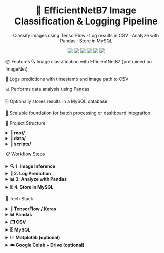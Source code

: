 <p align="center"> <h1 align="center">🚀 EfficientNetB7 Image Classification & Logging Pipeline</h1> <p align="center">Classify images using TensorFlow · Log results in CSV · Analyze with Pandas · Store in MySQL</p> </p>

<p align="center"> <img src="https://img.shields.io/badge/tensorflow-2.14%2B-orange?style=flat-square" /> <img src="https://img.shields.io/badge/EfficientNetB7-ImageNet-brightgreen?style=flat-square" /> <img src="https://img.shields.io/badge/Pandas-Data%20Analysis-blue?style=flat-square" /> <img src="https://img.shields.io/badge/MySQL-Storage-lightgrey?style=flat-square" /> <img src="https://img.shields.io/badge/CSV-Logging-yellow?style=flat-square" /> <img src="https://img.shields.io/badge/Streamlit-ready-red?style=flat-square" /> </p>

📦 Features
🔍 Image classification with EfficientNetB7 (pretrained on ImageNet)

📝 Logs predictions with timestamp and image path to CSV

📊 Performs data analysis using Pandas

🗄️ Optionally stores results in a MySQL database

🧱 Scalable foundation for batch processing or dashboard integration

📁 Project Structure
<details> <summary><strong>📂 root/</strong></summary>

Main project folder containing all files and subdirectories.

</details>

<details> <summary><strong>📁 data/</strong></summary>

human1.jpg – Input image used for prediction

prediction_results_imgPath.csv – Log file storing predictions along with timestamp and image metadata

</details>

<details> <summary><strong>📁 scripts/</strong></summary>

image_predictor.py – Core script performing image preprocessing, EfficientNetB7 prediction, CSV logging, and optional MySQL storage

</details>

📋 Workflow Steps
<details> <summary><strong>🔍 1. Image Inference</strong></summary>

Load an input image (e.g., JPEG format).

Resize it to 600×600 pixels, as required by EfficientNetB7.

Use TensorFlow's pretrained EfficientNetB7 to predict top classes.

Decode predictions to get ImageNet ID, label, and confidence score.

</details>

<details> <summary><strong>📝 2. Log Prediction</strong></summary>

Append the prediction to a CSV file with:

ImageNet ID

Label

Score

Date & Time

Image path

Creates the file and header if not present, ensuring structured logging.

</details>

<details> <summary><strong>📊 3. Analyze with Pandas</strong></summary>

Load CSV data into a Pandas DataFrame.

Analyze prediction history:

🔢 Count label frequency

🏆 Sort by confidence scores

📅 View prediction trends over time

Optionally plot results using Matplotlib for quick insights.

</details>

<details> <summary><strong>🗄️ 4. Store in MySQL</strong></summary>

Create a MySQL database and table schema matching the DataFrame columns.

Insert rows from the DataFrame into the MySQL table using Python connectors.

Enables long-term storage, querying, and dashboard integration.

</details>

🔧 Tech Stack
<details> <summary><strong>🧠 TensorFlow / Keras</strong></summary>

Used for implementing the EfficientNetB7 model pretrained on ImageNet. Handles image preprocessing, prediction, and model loading.

</details>

<details> <summary><strong>📊 Pandas</strong></summary>

Performs structured data manipulation. Used to load, filter, sort, and analyze prediction logs saved in CSV format.

</details>

<details> <summary><strong>🗂️ CSV</strong></summary>

Serves as a lightweight, append-only format for logging predictions with labels, scores, timestamps, and image paths.

</details>

<details> <summary><strong>🗄️ MySQL</strong></summary>

Stores prediction records in a relational schema for scalable access. Enables integration with dashboards and advanced querying.

</details>

<details> <summary><strong>📈 Matplotlib (optional)</strong></summary>

Used to visualize trends in prediction data—such as most frequent labels or prediction counts over time.

</details>

<details> <summary><strong>☁️ Google Colab + Drive (optional)</strong></summary>

Provides a cloud-based environment to execute the workflow and store files persistently in Google Drive.

</details>
